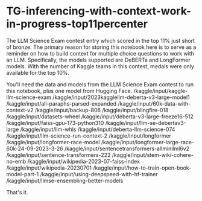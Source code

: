 # TG-inferencing-with-context-work-in-progress-top11percenter
The LLM Science Exam contest entry which scored in the top 11% just short of bronze.
The primary reason for storing this notebook here is to serve as a reminder on how to build context for multiple choice questions to work with an LLM.
Specifically, the models supported are DeBERTa and LongFormer models.
With the number of Kaggle teams in this contest, medals were only available for the top 10%.

You'll need the data and models from the LLM Science Exam contest to run this notebook, plus one model from Hugging Face.
/kaggle/input/kaggle-llm-science-exam
/kaggle/input/2023kagglellm-deberta-v3-large-model1
/kaggle/input/all-paraphs-parsed-expanded
/kaggle/input/60k-data-with-context-v2
/kaggle/input/backup-806
/kaggle/input/blingfire-018
/kaggle/input/datasets-wheel
/kaggle/input/deberta-v3-large-freeze16-512
/kaggle/input/faiss-gpu-173-python310
/kaggle/input/llm-se-debertav3-large
/kaggle/input/llm-whls
/kaggle/input/deberta-llm-science-074
/kaggle/input/llm-science-run-context-2
/kaggle/input/longformer
/kaggle/input/longformer-race-model
/kaggle/input/longformer-large-race-60k-24-09-2023-3-26
/kaggle/input/sentencetransformers-allminilml6v2
/kaggle/input/sentence-transformers-222
/kaggle/input/stem-wiki-cohere-no-emb
/kaggle/input/wikipedia-2023-07-faiss-index
/kaggle/input/wikipedia-20230701
/kaggle/input/how-to-train-open-book-model-part-1
/kaggle/input/using-deepspeed-with-hf-trainer
/kaggle/input/llmse-ensembling-better-models

That's it.

